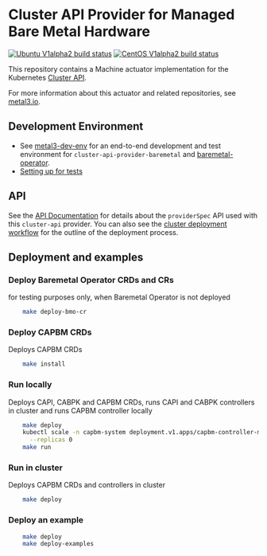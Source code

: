 # Cluster API Provider for Managed Bare Metal Hardware

[![Ubuntu V1alpha2 build status](https://jenkins.nordix.org/view/Airship/job/airship_master_v1a2_integration_test_ubuntu/badge/icon?subject=Ubuntu%20E2E%20V1alpha2)](https://jenkins.nordix.org/view/Airship/job/airship_master_v1a2_integration_test_ubuntu)
[![CentOS V1alpha2 build status](https://jenkins.nordix.org/view/Airship/job/airship_master_v1a2_integration_test_centos/badge/icon?subject=CentOS%20E2E%20V1alpha2)](https://jenkins.nordix.org/view/Airship/job/airship_master_v1a2_integration_test_centos)

This repository contains a Machine actuator implementation for the
Kubernetes [Cluster API](https://github.com/kubernetes-sigs/cluster-api/).

For more information about this actuator and related repositories, see
[metal3.io](http://metal3.io/).

## Development Environment

* See [metal3-dev-env](https://github.com/metal3-io/metal3-dev-env) for an
  end-to-end development and test environment for
  `cluster-api-provider-baremetal` and
  [baremetal-operator](https://github.com/metal3-io/baremetal-operator).
* [Setting up for tests](docs/dev-setup.md)

## API

See the [API Documentation](docs/api.md) for details about the `providerSpec`
API used with this `cluster-api` provider. You can also see the [cluster
deployment workflow](docs/deployment_workflow.md) for the outline of the
deployment process.

## Deployment and examples

### Deploy Baremetal Operator CRDs and CRs

for testing purposes only, when Baremetal Operator is not deployed

```sh
    make deploy-bmo-cr
```

### Deploy CAPBM CRDs

Deploys CAPBM CRDs

```sh
    make install
```

### Run locally

Deploys CAPI, CABPK and CAPBM CRDs, runs CAPI and CABPK controllers in cluster
and runs CAPBM controller locally

```sh
    make deploy
    kubectl scale -n capbm-system deployment.v1.apps/capbm-controller-manager \
      --replicas 0
    make run
```

### Run in cluster

Deploys CAPBM CRDs and controllers in cluster

```sh
    make deploy
```

### Deploy an example

```sh
    make deploy
    make deploy-examples
```
